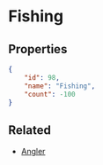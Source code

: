 # Fishing

<no description available>

## Properties

```json
{
    "id": 98,
    "name": "Fishing",
    "count": -100
}
```

## Related

- [Angler](../items/2370-angler.md)

